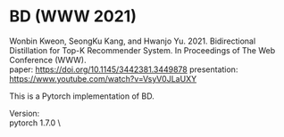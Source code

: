 # BD (WWW 2021)

Wonbin Kweon, SeongKu Kang, and Hwanjo Yu. 2021. Bidirectional Distillation for Top-K Recommender System. In Proceedings of The Web Conference (WWW). \
paper: https://doi.org/10.1145/3442381.3449878
presentation: https://www.youtube.com/watch?v=VsyV0JLaUXY

This is a Pytorch implementation of BD.

Version: \
pytorch 1.7.0 \
